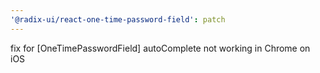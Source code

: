 ```yaml
---
'@radix-ui/react-one-time-password-field': patch
---
```


fix for [OneTimePasswordField] autoComplete not working in Chrome on iOS
